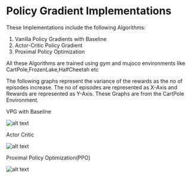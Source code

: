 # Policy Gradient Implementations

These Implementations include the following Algorithms:
1) Vanilla Policy Gradients with Baseline
2) Actor-Critic Policy Gradient
3) Proximal Policy Optimization 

All these Algorithms are trained using gym and mujoco environments like CartPole,FrozenLake,HalfCheetah etc

The following graphs represent the variance of the rewards as the no of episodes increase. The no of episodes are represented as X-Axis and Rewards are represented as Y-Axis. These Graphs are from the CartPole Environment.

VPG with Baseline

![alt text](https://github.com/researchofhemanth/Policy-Gradient-Implementations/blob/master/vpg_baseline.png)

Actor Critic

![alt text](https://github.com/researchofhemanth/Policy-Gradient-Implementations/blob/master/actor_critic.png)

Proximal Policy Optimization(PPO)

![alt text](https://github.com/researchofhemanth/Policy-Gradient-Implementations/blob/master/ppo.png)
